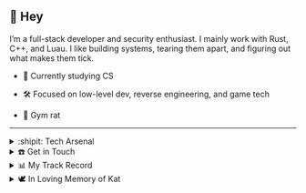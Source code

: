 ## 👋 Hey

I’m a full-stack developer and security enthusiast. I mainly work with Rust, C++, and Luau. I like building systems, tearing them apart, and figuring out what makes them tick.

- 🧠 Currently studying CS

- 🛠️ Focused on low-level dev, reverse engineering, and game tech

- 💪 Gym rat
---
<details>
<summary>:shipit: Tech Arsenal</summary>

<table width="100%"> 
  <tr>
    <td width="50%">
     
![Rust](https://img.shields.io/badge/Rust-000000?style=for-the-badge&logo=rust&logoColor=white) ![C++](https://img.shields.io/badge/C++-00599C?style=for-the-badge&logo=cplusplus&logoColor=white) ![C](https://img.shields.io/badge/C-A8B9CC?style=for-the-badge&logo=c&logoColor=white) ![Typescript](https://img.shields.io/badge/Typescript-3178C6?style=for-the-badge&logo=typescript&logoColor=black) ![JavaScript](https://img.shields.io/badge/JavaScript-F7DF1E?style=for-the-badge&logo=javascript&logoColor=black) ![Luau](https://img.shields.io/badge/luau-EC4A3F?style=for-the-badge&logo=roblox&logoColor=white) ![Csharp](https://img.shields.io/badge/Csharp-239120?style=for-the-badge&logo=csharp&logoColor=white) ![Python](https://img.shields.io/badge/Python-3776AB?style=for-the-badge&logo=Python&logoColor=white) ![Java](https://img.shields.io/badge/Java-007396?style=for-the-badge&logo=java&logoColor=white) 

![nodejs](https://img.shields.io/badge/node.js-43853D?style=for-the-badge&logo=node.js&logoColor=white) ![Prisma](https://img.shields.io/badge/Prisma-2D3748?style=for-the-badge&logo=prisma&logoColor=white)

![React](https://img.shields.io/badge/React-0078D7?style=for-the-badge&logo=react&logoColor=white) ![html](https://img.shields.io/badge/html-E34F26?style=for-the-badge&logo=html5&logoColor=white) ![css](https://img.shields.io/badge/css-1572B6?style=for-the-badge&logo=css3&logoColor=white) 

![postgresql](https://img.shields.io/badge/postgresql-4EA94B?style=for-the-badge&logo=postgresql&logoColor=white) ![SQL](https://img.shields.io/badge/sql-black?style=for-the-badge&logo=mysql&logoColor=blue)
  </tr>
</table>

</details>

<details>
   <summary>☎️ Get in Touch</summary>
   
   [![Discord Presence](https://lanyard.cnrad.dev/api/870554007108726855)](https://discord.com/users/870554007108726855)
</details>

<details>
   <summary>📊 My Track Record</summary>

  ![Stats](https://github-readme-stats.vercel.app/api?show_icons=true&username=tykind&count_private=true&bg_color=151515&text_color=ffffff&title_color=ffffff&icon_color=fb8c00&border_radius=8&custom_title=TyKind%27s%20Performance&include_all_commits=true)
  :trollface:
</details>

<details>
   <summary>🕊️ In Loving Memory of Kat</summary>
    <img alt="Kat vibing on chair" src="https://github.com/tykind/tykind/blob/main/kat%20on%20chair.jpg">
</details>
